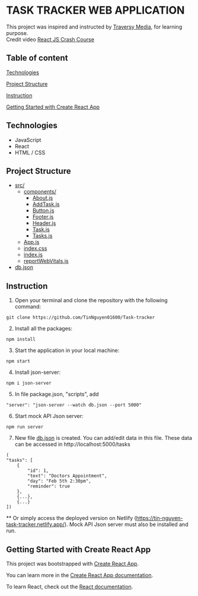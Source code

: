 # TASK TRACKER WEB APPLICATION

This project was inspired and instructed by [Traversy Media](https://www.youtube.com/@TraversyMedia), for learning purpose. \
Credit video [React JS Crash Course](https://www.youtube.com/watch?v=w7ejDZ8SWv8&t=5752s)

## Table of content
[Technologies](#Technologies)

[Project Structure](#Project-Structure)

[Instruction](#Instruction)

[Getting Started with Create React App](#getting-started-with-create-react-app)
## Technologies
- JavaScript
- React
- HTML / CSS

## Project Structure

* [src/](.\src)
    * [components/](.\src\components)
        * [About.js](.\src\components\About.js)
        * [AddTask.js](.\src\components\AddTask.js)
        * [Button.js](.\src\components\Button.js)
        * [Footer.js](.\src\components\Footer.js)
        * [Header.js](.\src\components\Header.js)
        * [Task.js](.\src\components\Task.js)
        * [Tasks.js](.\src\components\Tasks.js)
    * [App.js](.\src\App.js)
    * [index.css](.\src\index.css)
    * [index.js](.\src\index.js)
    * [reportWebVitals.js](.\src\reportWebVitals.js)
* [db.json](.\db.json)


## Instruction
1. Open your terminal and clone the repository with the following command: 
```
git clone https://github.com/TinNguyen01600/Task-tracker
```
2. Install all the packages:
```
npm install
```
3. Start the application in your local machine:
```
npm start
```
4. Install json-server:
```
npm i json-server
```
5. In file package.json, "scripts", add
```
"server": "json-server --watch db.json --port 5000" 
```
6. Start mock API Json server:
```
npm run server
```
7. New file [db.json](.\db.json) is created. You can add/edit data in this file. These data can be accessed in http://localhost:5000/tasks
```
(
"tasks": [ 
	{
		"id": 1, 
		"text": "Doctors Appointment",       
		"day": "Feb 5th 2:30pm",
		"reminder": true
	},
	{...},
	{...}
])
```

** Or simply access the deployed version on Netlify (https://tin-nguyen-task-tracker.netlify.app/). Mock API Json server must also be installed and run.

## Getting Started with Create React App

This project was bootstrapped with [Create React App](https://github.com/facebook/create-react-app).

You can learn more in the [Create React App documentation](https://facebook.github.io/create-react-app/docs/getting-started).

To learn React, check out the [React documentation](https://reactjs.org/).
